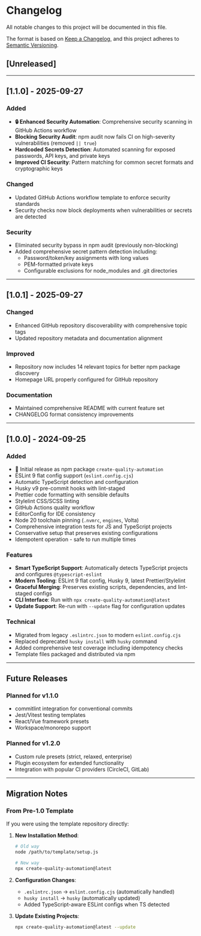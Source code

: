 # Changelog

All notable changes to this project will be documented in this file.

The format is based on [Keep a Changelog](https://keepachangelog.com/en/1.0.0/),
and this project adheres to [Semantic Versioning](https://semver.org/spec/v2.0.0.html).

## [Unreleased]

---

## [1.1.0] - 2025-09-27

### Added

- **🔒 Enhanced Security Automation**: Comprehensive security scanning in GitHub Actions workflow
- **Blocking Security Audit**: npm audit now fails CI on high-severity vulnerabilities (removed `|| true`)
- **Hardcoded Secrets Detection**: Automated scanning for exposed passwords, API keys, and private keys
- **Improved CI Security**: Pattern matching for common secret formats and cryptographic keys

### Changed

- Updated GitHub Actions workflow template to enforce security standards
- Security checks now block deployments when vulnerabilities or secrets are detected

### Security

- Eliminated security bypass in npm audit (previously non-blocking)
- Added comprehensive secret pattern detection including:
  - Password/token/key assignments with long values
  - PEM-formatted private keys
  - Configurable exclusions for node_modules and .git directories

---

## [1.0.1] - 2025-09-27

### Changed

- Enhanced GitHub repository discoverability with comprehensive topic tags
- Updated repository metadata and documentation alignment

### Improved

- Repository now includes 14 relevant topics for better npm package discovery
- Homepage URL properly configured for GitHub repository

### Documentation

- Maintained comprehensive README with current feature set
- CHANGELOG format consistency improvements

---

## [1.0.0] - 2024-09-25

### Added

- 🎉 Initial release as npm package `create-quality-automation`
- ESLint 9 flat config support (`eslint.config.cjs`)
- Automatic TypeScript detection and configuration
- Husky v9 pre-commit hooks with lint-staged
- Prettier code formatting with sensible defaults
- Stylelint CSS/SCSS linting
- GitHub Actions quality workflow
- EditorConfig for IDE consistency
- Node 20 toolchain pinning (`.nvmrc`, `engines`, Volta)
- Comprehensive integration tests for JS and TypeScript projects
- Conservative setup that preserves existing configurations
- Idempotent operation - safe to run multiple times

### Features

- **Smart TypeScript Support**: Automatically detects TypeScript projects and configures `@typescript-eslint`
- **Modern Tooling**: ESLint 9 flat config, Husky 9, latest Prettier/Stylelint
- **Graceful Merging**: Preserves existing scripts, dependencies, and lint-staged configs
- **CLI Interface**: Run with `npx create-quality-automation@latest`
- **Update Support**: Re-run with `--update` flag for configuration updates

### Technical

- Migrated from legacy `.eslintrc.json` to modern `eslint.config.cjs`
- Replaced deprecated `husky install` with `husky` command
- Added comprehensive test coverage including idempotency checks
- Template files packaged and distributed via npm

---

## Future Releases

### Planned for v1.1.0

- commitlint integration for conventional commits
- Jest/Vitest testing templates
- React/Vue framework presets
- Workspace/monorepo support

### Planned for v1.2.0

- Custom rule presets (strict, relaxed, enterprise)
- Plugin ecosystem for extended functionality
- Integration with popular CI providers (CircleCI, GitLab)

---

## Migration Notes

### From Pre-1.0 Template

If you were using the template repository directly:

1. **New Installation Method**:

   ```bash
   # Old way
   node /path/to/template/setup.js

   # New way
   npx create-quality-automation@latest
   ```

2. **Configuration Changes**:
   - `.eslintrc.json` → `eslint.config.cjs` (automatically handled)
   - `husky install` → `husky` (automatically updated)
   - Added TypeScript-aware ESLint configs when TS detected

3. **Update Existing Projects**:
   ```bash
   npx create-quality-automation@latest --update
   ```
